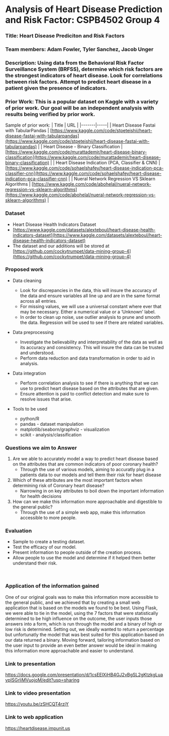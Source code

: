 # Analysis of Heart Disease Prediction and Risk Factor: CSPB4502 Group 4

### **Title:** Heart Disease Prediciton and Risk Factors

### **Team members:** Adam Fowler, Tyler Sanchez, Jacob Unger

### **Description:** Using data from the Behavioral Risk Factor Surveillance System (BRFSS), determine which risk factors are the strongest indicators of heart disease. Look for correlations between risk factors. Attempt to predict heart disease in a patient given the presence of indicators.

### **Prior Work:** This is a popular dataset on Kaggle with a variety of prior work. Our goal will be an independent analysis with results being verified by prior work.

Sample of prior work:
| Title | URL |
|-------|-----|
| Heart Disease Fastai with TabularPandas | [https://www.kaggle.com/code/stpeteishii/heart-disease-fastai-with-tabularpandas](https://www.kaggle.com/code/stpeteishii/heart-disease-fastai-with-tabularpandas) |
| Heart Disease - Binary Classification | [https://www.kaggle.com/code/murattademir/heart-disease-binary-classification](https://www.kaggle.com/code/murattademir/heart-disease-binary-classification) |
| Heart Disease Indication (PCA, Classifier & CNN) | [https://www.kaggle.com/code/sohaelshafey/heart-disease-indication-pca-classifier-cnn](https://www.kaggle.com/code/sohaelshafey/heart-disease-indication-pca-classifier-cnn) |
| Nueral Network Regression VS Sklearn Algorithms | [https://www.kaggle.com/code/abohelal/nueral-network-regression-vs-sklearn-algorithms](https://www.kaggle.com/code/abohelal/nueral-network-regression-vs-sklearn-algorithms) |


### **Dataset**
- Heart Disease Health Indicators Dataset
- [https://www.kaggle.com/datasets/alexteboul/heart-disease-health-indicators-dataset](https://www.kaggle.com/datasets/alexteboul/heart-disease-health-indicators-dataset)
- The dataset and our additions will be stored at [https://github.com/cockytrumpet/data-mining-group-4](https://github.com/cockytrumpet/data-mining-group-4)

### **Proposed work**
- Data cleaning
   -	Look for discrepancies in the data, this will insure the accuracy of the data and ensure variables all line up and are in the same format across all entries.
   -  	For missing values, we will use a universal constant where ever that may be necessary. Either a numerical value or a ‘Unknown’ label. 
   -	In order to clean up noise, use outlier analysis to prune and smooth the data. Regression will be used to see if there are related variables. 

- Data preprocessing
  - Investigate the believability and interpretability of the data as well as its accuracy and consistency. This will insure the data can be trusted and understood.
  - Perform data reduction and data transformation in order to aid in analysis.

- Data integration
  - Perform correlation analysis to see if there is anything that we can use to predict heart disease based on the attributes that are given. 
  - Ensure attention is paid to conflict detection and make sure to resolve issues that arise.


- Tools to be used 
  - python/R
  - pandas - dataset manipulation
  - matplotlib/seaborn/graphviz - visualization
  - scikit - analysis/classification


### **Questions we aim to Answer**
1. Are we able to accurately model a way to predict heart disease based on the attributes that are common indicators of poor coronary health?
	- Through the use of various models, aiming to accuratly plug in a patients data to our models and tell them their risk for heart disease
2. Which of these attributes are the most important factors when determining risk of Coronary heart disease?
	- Narrowing in on key attributes to boil down the important information for health decisions
3. How can we make this information more approachable and digestible to the general public?
	- Through the use of a simple web app, make this information accessible to more people.

### **Evaluation**
- Sample to create a testing dataset. 
- Test the efficacy of our model.
- Present information to people outside of the creation process.
- Allow people to use the model and determine if it helped them better understand their risk.

<br>

### **Application of the information gained**
One of our original goals was to make this information more accessible to the general public, and we achieved that by creating a small web application that is based on the models we found to be best.
Using Flask, we were able to tie in the model, using the 7 factors that were statistically determined to be high influence on the outcome, the user inputs those answers into a form, which is run through the model and a binary of high or low risk is determined. Setting out, we ideally wanted to return a percentage but unfortunatly the model that was best suited for this application based on our data returned a binary. Moving forward, tailoring information based on the user input to provide an even better answer would be ideal in making this information more approachable and easier to understand. 


### **Link to presentation**
https://docs.google.com/presentation/d/1csEElXiHB4GJ2vBgSL2gKtzkgLuavpISGrliMVuojoM/edit?usp=sharing

### **Link to video presentation**
https://youtu.be/zSHCQT4rzjY

### **Link to web application**
https://heartdisease.impunit.us

